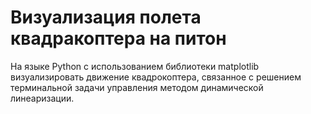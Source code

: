 # Визуализация полета квадракоптера на питон

На языке Python с использованием библиотеки matplotlib визуализировать движение квадрокоптера, связанное с решением терминальной задачи управления методом динамической линеаризации. 
